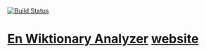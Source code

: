 
[![Build Status](https://travis-ci.org/darvin/enwiktionary-analyzer-website.svg?branch=master)](https://travis-ci.org/darvin/enwiktionary-analyzer-website)
# [En Wiktionary Analyzer](https://github.com/darvin/enwiktionary-analyzer) [website](https://enwiktionary-analyzer.herokuapp.com/)


